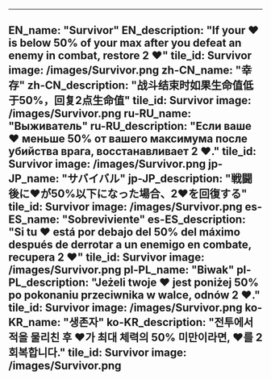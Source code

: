 ---

EN_name: "Survivor"
EN_description: "If your ❤️ is below 50% of your max after you defeat an enemy in combat, restore 2 ❤️"
tile_id: Survivor
image: /images/Survivor.png
zh-CN_name: "幸存"
zh-CN_description: "战斗结束时如果生命值低于50%，回复2点生命值"
tile_id: Survivor
image: /images/Survivor.png
ru-RU_name: "Выживатель"
ru-RU_description: "Если ваше ❤️ меньше 50% от вашего максимума после убийства врага, восстанавливает 2 ❤️."
tile_id: Survivor
image: /images/Survivor.png
jp-JP_name: "サバイバル"
jp-JP_description: "戦闘後に❤️が50%以下になった場合、2❤️を回復する"
tile_id: Survivor
image: /images/Survivor.png
es-ES_name: "Sobreviviente"
es-ES_description: "Si tu ❤️ está por debajo del 50% del máximo después de derrotar a un enemigo en combate, recupera 2 ❤️"
tile_id: Survivor
image: /images/Survivor.png
pl-PL_name: "Biwak"
pl-PL_description: "Jeżeli twoje ❤️ jest poniżej 50% po pokonaniu przeciwnika w walce, odnów 2 ❤️."
tile_id: Survivor
image: /images/Survivor.png
ko-KR_name: "생존자"
ko-KR_description: "전투에서 적을 물리친 후 ❤️가 최대 체력의 50% 미만이라면, ❤️를 2 회복합니다."
tile_id: Survivor
image: /images/Survivor.png
---
